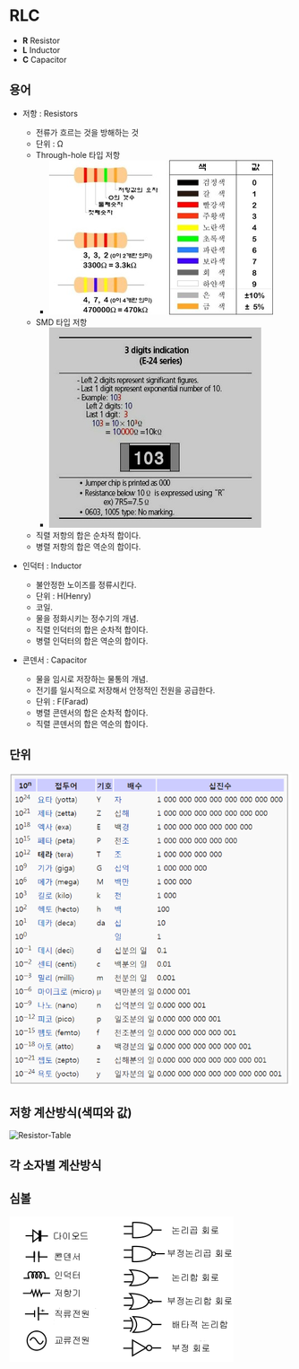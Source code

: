  # RLC
  - **R** Resistor
  - **L** Inductor
  - **C** Capacitor

## 용어
- 저항 : Resistors
  - 전류가 흐르는 것을 방해하는 것
  - 단위 : Ω
  - Through-hole 타입 저항
    - ![Thorugh Hole](imgs\throughholeresistor.jpg)
  - SMD 타입 저항
    - ![SMD Resistor](imgs\smd-resistor.jpg)
  - 직렬 저항의 합은 순차적 합이다.
  - 병렬 저항의 합은 역순의 합이다.

- 인덕터 : Inductor
  - 불안정한 노이즈를 정류시킨다.
  - 단위 : H(Henry)
  - 코일.
  - 물을 정화시키는 정수기의 개념.
  - 직렬 인덕터의 합은 순차적 합이다.
  - 병렬 인덕터의 합은 역순의 합이다.


- 콘덴서 : Capacitor
  - 물을 임시로 저장하는 물통의 개념.
  - 전기를 일시적으로 저장해서 안정적인 전원을 공급한다.
  - 단위 : F(Farad)
  - 병렬 콘덴서의 합은 순차적 합이다.
  - 직렬 콘덴서의 합은 역순의 합이다.

## 단위
![Unit](imgs\unit.PNG)

## 저항 계산방식(색띠와 값)
![Resistor-Table](imgs\resistor_table.jpg)

## 각 소자별 계산방식


## 심볼
![Symbols](imgs\device-symbols.png)
